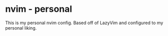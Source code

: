 # nvim - personal

This is my personal nvim config. Based off of LazyVim and configured to my personal liking.
